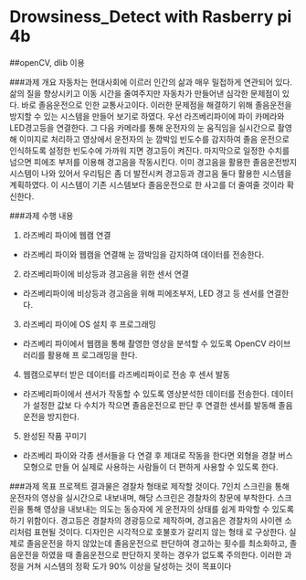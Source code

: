 # Drowsiness_Detect with Rasberry pi 4b

##openCV, dlib 이용

###과제 개요 
 자동차는 현대사회에 이르러 인간의 삶과 매우 밀접하게 연관되어 있다. 삶의 질을 향상시키고 이동 시간을 줄여주지만 자동차가 만들어낸 심각한 문제점이 있다. 바로 졸음운전으로 인한 교통사고이다. 
이러한 문제점을 해결하기 위해 졸음운전을 방지할 수 있는 시스템을 만들어 보기로 하였다. 우선 라즈베리파이에 파이 카메라와 LED경고등을 연결한다. 그 다음 카메라를 통해 운전자의 눈 움직임을 실시간으로 촬영해 이미지로 처리하고 영상에서 운전자의 눈 깜박임 빈도수를 감지하여 졸음 운전으로 인식하도록 설정한 빈도수에 가까워 지면 경고등이 켜진다. 마지막으로 일정한 수치를 넘으면 피에조 부저를 이용해 경고음을 작동시킨다. 이미 경고음을 활용한 졸음운전방지시스템이 나와 있어서 우리팀은 좀 더 발전시켜 경고등과 경고음 둘다 활용한 시스템을 계획하였다. 이 시스템이 기존 시스템보다 졸음운전으로 한 사고를 더 줄여줄 것이라 확신한다.

###과제 수행 내용
1) 라즈베리 파이에 웹캠 연결
- 라즈베리 파이와 웹캠을 연결해 눈 깜박임을 감지하여 데이터를 전송한다.
2) 라즈베리파이에 비상등과 경고음을 위한 센서 연결
- 라즈베리파이에 비상등과 경고음을 위해 피에조부저, LED 경고 등 센서를 연결한다.
3) 라즈베리 파이에 OS 설치 후 프로그래밍
- 라즈베리 파이에서 웹캠을 통해 촬영한 영상을 분석할 수 있도록 OpenCV 라이브러리를 활용해 프
로그래밍을 한다.
4) 웹캠으로부터 받은 데이터를 라즈베리파이로 전송 후 센서 발동
- 라즈베리파이에서 센서가 작동할 수 있도록 영상분석한 데이터를 전송한다. 데이터가 설정한 값보
다 수치가 작으면 졸음운전으로 판단 후 연결한 센서를 발동해 졸음운전을 방지한다.
5) 완성된 작품 꾸미기
- 라즈베리 파이와 각종 센서들을 다 연결 후 제대로 작동을 한다면 외형을 경찰 버스 모형으로 만들
어 실제로 사용하는 사람들이 더 편하게 사용할 수 있도록 한다.

###과제 목표 
 프로젝트 결과물은 경찰차 형태로 제작할 것이다. 7인치 스크린을 통해 운전자의 영상을 실시간으로 
내보내며, 해당 스크린은 경찰차의 창문에 부착한다. 스크린을 통해 영상을 내보내는 의도는 동승자에
게 운전자의 상태를 쉽게 파악할 수 있도록 하기 위함이다. 경고등은 경찰차의 경광등으로 제작하며, 
경고음은 경찰차의 사이렌 소리처럼 표현될 것이다. 디자인은 시각적으로 호불호가 갈리지 않는 형태
로 구상한다.
실제로 졸음운전을 하지 않았는데 졸음운전으로 판단하여 경고하는 횟수를 최소화하고, 졸음운전을 
하였을 때 졸음운전으로 판단하지 못하는 경우가 없도록 주의한다. 이러한 과정을 거쳐 시스템의 정확
도가 90% 이상을 달성하는 것이 목표이다
